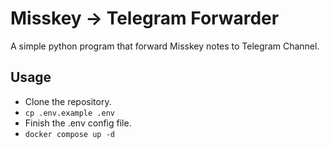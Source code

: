 # Misskey -> Telegram Forwarder

A simple python program that forward Misskey notes to Telegram Channel.

## Usage

- Clone the repository.
- `cp .env.example .env`
- Finish the .env config file.
- `docker compose up -d`
